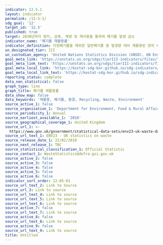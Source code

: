 ```yaml
---
indicator: 12.5.1
layout: indicator
permalink: /12-5-1/
sdg_goal: '12'
target_id: '12.5'
published: true
target: 2030년까지 방지, 감축, 재생 및 재사용을 통하여 폐기물 발생 감소
indicator_name: '폐기물 재활용률'
indicator_definition: 지정폐기물을 제외한 일반폐기물 중 발생량 대비 재활용된 양의 비율을 의미 
un_designated_tier: III
un_custodian_agency: 'United Nations Statistics Division (UNSD), UN Environment (UNEP)'
goal_meta_link: 'https://unstats.un.org/sdgs/tierIII-indicators/files/Tier3-12-05-01.pdf'
goal_meta_link_text: 'https://unstats.un.org/sdgs/tierIII-indicators/files/Tier3-12-05-01.pdf'
goal_meta_local_link: 'https://kostat-sdg-kor.github.io/sdg-indicators/public/data/Metadata-12-05-01_KOR.pdf'
goal_meta_local_link_text: 'https://kostat-sdg-kor.github.io/sdg-indicators/public/data/Metadata-12-05-01_KOR.pdf'
reporting_status: complete
data_non_statistical: false
graph_type: line
graph_title: 폐기물 재활용률
data_show_map: false
data_keywords: '재활용, 폐기물, 환경, Recycling, Waste, Environment'
source_active_1: false
source_organisation_1: 'Department for Environment, Food & Rural Affairs (DEFRA)'
source_periodicity_1: Annual
source_earliest_available_1: '2010'
source_geographical_coverage_1: United Kingdom
source_url_1: >-
  https://www.gov.uk/government/statistical-data-sets/env23-uk-waste-data-and-management
source_url_text_1: ENV23 - UK statistics on waste
source_release_date_1: 22/02/2018
source_next_release_1: TBC
source_statistical_classification_1: Official Statistic
source_contact_1: WasteStatistics@defra.gsi.gov.uk
source_active_2: false
source_active_3: false
source_active_4: false
source_active_5: false
source_active_6: false
indicator_sort_order: 12-05-01
source_url_text_2: Link to Source
source_url_3: Link to source
source_url_text_4: Link to source
source_url_text_5: Link to source
source_url_text_6: Link to source
source_active_7: false
source_url_text_7: Link to source
source_active_8: false
source_url_text_8: Link to source
source_active_9: false
source_url_text_9: Link to source
title: Untitled
---
```

